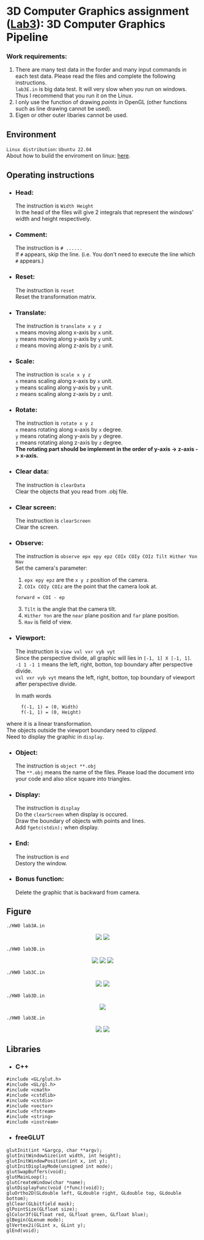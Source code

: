 
# 3D Computer Graphics assignment ([Lab3](https://hackmd.io/@leon890820/HJN9ahXNj)): 3D Computer Graphics Pipeline
### Work requirements:
1. There are many test data in the forder and many input commands in each test data. Please read the files and complete the following instructions. <br> `lab3E.in` is big data test. It will very slow when you run on windows. Thus I recommend that you run it on the Linux.
1. I only use the function of drawing *points* in OpenGL (other functions such as line drawing cannot be used).
1. Eigen or other outer libaries cannot be used.

## Environment
`Linux distribution`: `Ubuntu 22.04`<br>
About how to build the enviroment on linux: [here](https://hackmd.io/3xPNjv6kRh2Ml6Ll7Nlw4A).
## Operating instructions
* ### Head:
    The instruction is `Width Height`<br>
    In the head of the files will give 2 integrals that represent the windows' width and height respectively.

* ### Comment:
    The instruction is `# ......`<br>
    If `#` appears, skip the line. (i.e. You don't need to execute the line which `#` appears.)  
   
* ### Reset:
    The instruction is `reset`<br>
    Reset the transformation matrix.
   
* ### Translate:
    The instruction is `translate x y z`<br>
    `x` means moving along x-axis by `x` unit.<br>
    `y` means moving along y-axis by `y` unit.<br>
    `z` means moving along z-axis by `z` unit.

* ### Scale:
    The instruction is `scale x y z`<br>
    `x` means scaling along x-axis by `x` unit.<br>
    `y` means scaling along y-axis by `y` unit.<br>
    `z` means scaling along z-axis by `z` unit.
   
* ### Rotate:
    The instruction is `rotate x y z`<br>
    `x` means rotating along x-axis by `x` degree.<br>
    `y` means rotating along y-axis by `y` degree.<br>
    `z` means rotating along z-axis by `z` degree.<br>
    **The rotating part should be implement in the order of y-axis -> z-axis -> x-axis.**

* ### Clear data:
    The instruction is `clearData`<br>
    Clear the objects that you read from .obj file.

* ### Clear screen:
    The instruction is `clearScreen`<br>
    Clear the screen.

* ### Observe:
    The instruction is `observe epx epy epz COIx COIy COIz Tilt Hither Yon Hav`<br>
    Set the camera's parameter:<br>
    1. `epx epy epz` are the `x y z` position of the camera.<br>
    2. `COIx COIy COIz` are the point that the camera look at.<br>
   
    ```
    forward = COI - ep
    ```
    3. `Tilt` is the angle that the camera tilt.<br>
    4. `Hither Yon` are the `near` plane position and `far` plane position.<br>
    5. `Hav` is field of view.
   
* ### Viewport:
    The instruction is `view vxl vxr vyb vyt`<br>
    Since the perspective divide, all graphic will lies in `[-1, 1] X [-1, 1]`.<br>
    `-1 1 -1 1` means the left, right, botton, top boundary after perspective divide.<br>
    `vxl vxr vyb vyt` means the left, right, botton, top boundary of viewport after perspective divide.<br>

    In math words <br>

        f(-1, 1) = (0, Width)
        f(-1, 1) = (0, Height)
where it is a linear transformation.<br>
The objects outside the viewport boundary need to *clipped*.<br>
Need to display the graphic in `display`.

* ### Object:
    The instruction is `object **.obj`<br>
    The `**.obj` means the name of the files. Please load the document into your code and also slice square into triangles.

* ### Display:
    The instruction is `display`<br>
    Do the `clearScreen` when display is occured.<br>
    Draw the boundary of objects with points and lines.<br>
    Add `fgetc(stdin);` when display.
   
* ### End:
    The instruction is `end`<br>
    Destory the window.

* ### Bonus function:
    Delete the graphic that is backward from camera.

## Figure
```
./HW0 lab3A.in
```
<p align="center">
    <img src="https://github.com/ChenYingShan1114/3D_CG_Pipeline/blob/155b54b971c03553133235f34b663e29bf537546/figure/lab3A-1.png">
    <img src="https://github.com/ChenYingShan1114/3D_CG_Pipeline/blob/155b54b971c03553133235f34b663e29bf537546/figure/lab3A-2.png">
</p>

```
./HW0 lab3B.in
```
<p align="center">
    <img src="https://github.com/ChenYingShan1114/3D_CG_Pipeline/blob/155b54b971c03553133235f34b663e29bf537546/figure/lab3B-1.png">
    <img src="https://github.com/ChenYingShan1114/3D_CG_Pipeline/blob/155b54b971c03553133235f34b663e29bf537546/figure/lab3B-2.png">
    <img src="https://github.com/ChenYingShan1114/3D_CG_Pipeline/blob/155b54b971c03553133235f34b663e29bf537546/figure/lab3B-3.png">
</p>

```
./HW0 lab3C.in
```
<p align="center">
    <img src="https://github.com/ChenYingShan1114/3D_CG_Pipeline/blob/155b54b971c03553133235f34b663e29bf537546/figure/lab3C-1.png">
    <img src="https://github.com/ChenYingShan1114/3D_CG_Pipeline/blob/155b54b971c03553133235f34b663e29bf537546/figure/lab3C-2.png">
</p>

```
./HW0 lab3D.in
```
<p align="center">
    <img src="https://github.com/ChenYingShan1114/3D_CG_Pipeline/blob/155b54b971c03553133235f34b663e29bf537546/figure/lab3D.png">
</p>

```
./HW0 lab3E.in
```
<p align="center">
    <img src="https://github.com/ChenYingShan1114/3D_CG_Pipeline/blob/155b54b971c03553133235f34b663e29bf537546/figure/lab3E-1.png">
    <img src="https://github.com/ChenYingShan1114/3D_CG_Pipeline/blob/155b54b971c03553133235f34b663e29bf537546/figure/lab3E-2.png">
</p>

## Libraries
* ### C++
```
#include <GL/glut.h>
#include <GL/gl.h>
#include <cmath>
#include <cstdlib>
#include <cstdio>
#include <vector>
#include <fstream>
#include <string>
#include <iostream>
```

* ### freeGLUT
```
glutInit(int *&argcp, char **argv);
glutInitWindowSize(int width, int height);
glutInitWindowPosition(int x, int y);
glutInitDisplayMode(unsigned int mode);
glutSwapBuffers(void);
glutMainLoop();
glutCreateWindow(char *name);
glutDisplayFunc(void (*func)(void));
gluOrtho2D(GLdouble left, GLdouble right, GLdouble top, GLdouble bottom);
glClear(GLbitfield mask);
glPointSize(GLfloat size);
glColor3f(GLfloat red, GLfloat green, GLfloat blue);
glBegin(GLenum mode);
glVertex2i(GLint x, GLint y);
glEnd(void);
```
